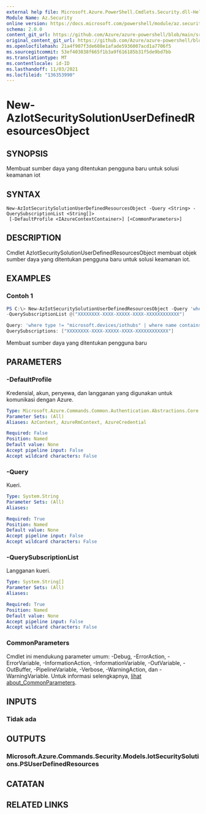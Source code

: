 ```yaml
---
external help file: Microsoft.Azure.PowerShell.Cmdlets.Security.dll-Help.xml
Module Name: Az.Security
online version: https://docs.microsoft.com/powershell/module/az.security/New-AzIotSecuritySolutionUserDefinedResourcesObject
schema: 2.0.0
content_git_url: https://github.com/Azure/azure-powershell/blob/main/src/Security/Security/help/New-AzIotSecuritySolutionUserDefinedResourcesObject.md
original_content_git_url: https://github.com/Azure/azure-powershell/blob/main/src/Security/Security/help/New-AzIotSecuritySolutionUserDefinedResourcesObject.md
ms.openlocfilehash: 21a4f907f3de608e1afade5936007acd1a7706f5
ms.sourcegitcommit: 53ef403038f665f1b3a9f616185b31f5de9bd7bb
ms.translationtype: MT
ms.contentlocale: id-ID
ms.lasthandoff: 11/03/2021
ms.locfileid: "136353990"
---
```

# New-AzIotSecuritySolutionUserDefinedResourcesObject

## SYNOPSIS
Membuat sumber daya yang ditentukan pengguna baru untuk solusi keamanan iot

## SYNTAX

```
New-AzIotSecuritySolutionUserDefinedResourcesObject -Query <String> -QuerySubscriptionList <String[]>
 [-DefaultProfile <IAzureContextContainer>] [<CommonParameters>]
```

## DESCRIPTION
Cmdlet AzIotSecuritySolutionUserDefinedResourcesObject membuat objek sumber daya yang ditentukan pengguna baru untuk solusi keamanan iot.

## EXAMPLES

### Contoh 1
```powershell
PS C:\> New-AzIotSecuritySolutionUserDefinedResourcesObject -Query 'where type != "microsoft.devices/iothubs" | where name contains "v2"' 
-QuerySubscriptionList @("XXXXXXXX-XXXX-XXXXX-XXXX-XXXXXXXXXXXX")

Query: 'where type != "microsoft.devices/iothubs" | where name contains "v2"' 
QuerySubscriptions: ["XXXXXXXX-XXXX-XXXXX-XXXX-XXXXXXXXXXXX"]
```

Membuat sumber daya yang ditentukan pengguna baru

## PARAMETERS

### -DefaultProfile
Kredensial, akun, penyewa, dan langganan yang digunakan untuk komunikasi dengan Azure.

```yaml
Type: Microsoft.Azure.Commands.Common.Authentication.Abstractions.Core.IAzureContextContainer
Parameter Sets: (All)
Aliases: AzContext, AzureRmContext, AzureCredential

Required: False
Position: Named
Default value: None
Accept pipeline input: False
Accept wildcard characters: False
```

### -Query
Kueri.

```yaml
Type: System.String
Parameter Sets: (All)
Aliases:

Required: True
Position: Named
Default value: None
Accept pipeline input: False
Accept wildcard characters: False
```

### -QuerySubscriptionList
Langganan kueri.

```yaml
Type: System.String[]
Parameter Sets: (All)
Aliases:

Required: True
Position: Named
Default value: None
Accept pipeline input: False
Accept wildcard characters: False
```

### CommonParameters
Cmdlet ini mendukung parameter umum: -Debug, -ErrorAction, -ErrorVariable, -InformationAction, -InformationVariable, -OutVariable, -OutBuffer, -PipelineVariable, -Verbose, -WarningAction, dan -WarningVariable. Untuk informasi selengkapnya, [lihat about_CommonParameters](http://go.microsoft.com/fwlink/?LinkID=113216).

## INPUTS

### Tidak ada

## OUTPUTS

### Microsoft.Azure.Commands.Security.Models.IotSecuritySolutions.PSUserDefinedResources

## CATATAN

## RELATED LINKS
